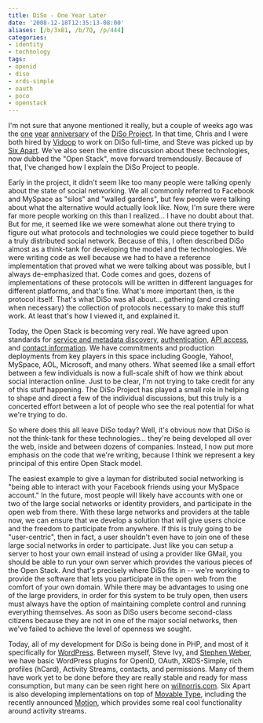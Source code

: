 ```yaml
---
title: DiSo - One Year Later
date: '2008-12-18T12:35:13-08:00'
aliases: [/b/3xB1, /b/7Q, /p/444]
categories:
- identity
- technology
tags:
- openid
- diso
- xrds-simple
- oauth
- poco
- openstack
---
```

I'm not sure that anyone mentioned it really, but a couple of weeks ago was the [one][] [year][] [anniversary][] of the
[DiSo Project][].  In that time, Chris and I were both hired by [Vidoop][] to work on DiSo full-time, and Steve was
picked up by [Six Apart][].  We've also seen the entire discussion about these technologies, now dubbed the "Open
Stack", move forward tremendously.  Because of that, I've changed how I explain the DiSo Project to people.

Early in the project, it didn't seem like too many people were talking openly about the state of social networking.  We
all commonly referred to Facebook and MySpace as "silos" and "walled gardens", but few people were talking about what
the alternative would actually look like.  Now, I'm sure there were far more people working on this than I realized... I
have no doubt about that.  But for me, it seemed like we were somewhat alone out there trying to figure out what
protocols and technologies we could piece together to build a truly distributed social network.  Because of this, I
often described DiSo almost as a think-tank for developing the model and the technologies.  We were writing code as well
because we had to have a reference implementation that proved what we were talking about was possible, but I always
de-emphasized that.  Code comes and goes, dozens of implementations of these protocols will be written in different
languages for different platforms, and that's fine.  What's more important then, is the protocol itself.  That's what
DiSo was all about... gathering (and creating when necessary) the collection of protocols necessary to make this stuff
work.  At least that's how I viewed it, and explained it.

Today, the Open Stack is becoming very real.  We have agreed upon standards for [service and metadata discovery][],
[authentication][], [API access][], and [contact information][].  We have commitments and production deployments from
key players in this space including Google, Yahoo!, MySpace, AOL, Microsoft, and many others.  What seemed like a small
effort between a few individuals is now a full-scale shift of how we think about social interaction online.  Just to be
clear, I'm not trying to take credit for any of this stuff happening.  The DiSo Project has played a small role in
helping to shape and direct a few of the individual discussions, but this truly is a concerted effort between a lot of
people who see the real potential for what we're trying to do.

So where does this all leave DiSo today?  Well, it's obvious now that DiSo is not the think-tank for these
technologies... they're being developed all over the web, inside and between dozens of companies.  Instead, I now put
more emphasis on the code that we're writing, because I think we represent a key principal of this entire Open Stack
model.

The easiest example to give a layman for distributed social networking is "being able to interact with your Facebook
friends using your MySpace account."  In the future, most people will likely have accounts with one or two of the large
social networks or identity providers, and participate in the open web from there.  With these large networks and
providers at the table now, we can ensure that we develop a solution that will give users choice and the freedom to
participate from anywhere.  If this is truly going to be "user-centric", then in fact, a user shouldn't even have to
join one of these large social networks in order to participate.  Just like you can setup a server to host your own
email instead of using a provider like GMail, you should be able to run your own server which provides the various
pieces of the Open Stack.  And that's precisely where DiSo fits in -- we're working to provide the software that lets
you participate in the open web from the comfort of your own domain.  While there may be advantages to using one of the
large providers, in order for this system to be truly open, then users must always have the option of maintaining
complete control and running everything themselves.  As soon as DiSo users become second-class citizens because they are
not in one of the major social networks, then we've failed to achieve the level of openness we sought.  

Today, all of my development for DiSo is being done in PHP, and most of it specifically for [WordPress][].  Between
myself, Steve Ivy, and [Stephen Weber][], we have basic WordPress plugins for OpenID, OAuth, XRDS-Simple, rich profiles
(hCard), Activity Streams, contacts, and permissions.  Many of them have work yet to be done before they are really
stable and ready for mass consumption, but many can be seen right here on [willnorris.com][].  Six Apart is also
developing implementations on top of [Movable Type][], including the recently announced [Motion][], which provides some
real cool functionality around activity streams.

[one]: http://factoryjoe.com/blog/2007/12/06/oauth-10-openid-20-and-up-next-diso/
[year]: https://web.archive.org/web/20081218/http://redmonk.net/archives/2007/12/05/diso
[anniversary]: /2007/12/wp-openid-moving-to-diso
[DiSo Project]: http://diso-project.org/
[Vidoop]: https://web.archive.org/web/20081218/http://vidoop.com/
[Six Apart]: http://sixapart.com/
[service and metadata discovery]: https://web.archive.org/web/20081218/http://xrds-simple.net/
[authentication]: http://openid.net/
[API access]: http://oauth.net/
[contact information]: http://portablecontacts.net/
[WordPress]: http://wordpress.org/
[Stephen Weber]: http://singpolyma.net/
[willnorris.com]: /
[Movable Type]: http://www.movabletype.org/
[Motion]: http://www.movabletype.com/motion/
